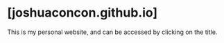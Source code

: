 # [joshuaconcon.github.io]
This is my personal website, and can be accessed by clicking on the title.
